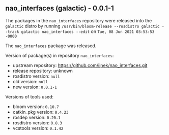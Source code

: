 ## nao_interfaces (galactic) - 0.0.1-1

The packages in the `nao_interfaces` repository were released into the `galactic` distro by running `/usr/bin/bloom-release --rosdistro galactic --track galactic nao_interfaces --edit` on `Tue, 08 Jun 2021 03:53:53 -0000`

The `nao_interfaces` package was released.

Version of package(s) in repository `nao_interfaces`:

- upstream repository: https://github.com/ijnek/nao_interfaces.git
- release repository: unknown
- rosdistro version: `null`
- old version: `null`
- new version: `0.0.1-1`

Versions of tools used:

- bloom version: `0.10.7`
- catkin_pkg version: `0.4.23`
- rosdep version: `0.20.1`
- rosdistro version: `0.8.3`
- vcstools version: `0.1.42`


